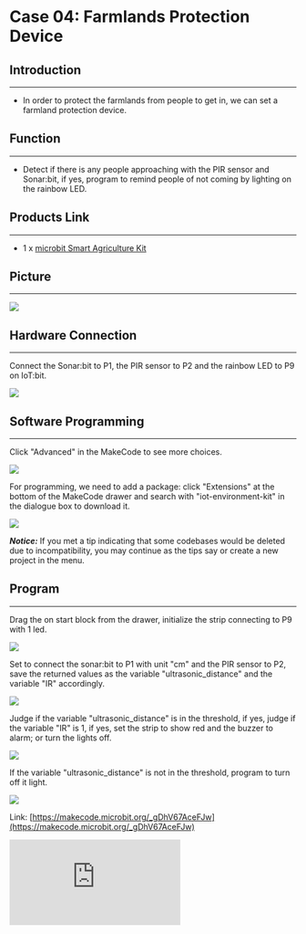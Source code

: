 ﻿# Case 04: Farmlands Protection Device


##  Introduction
---

- In order to protect the farmlands from people to get in, we can set a farmland protection device.

##  Function
---
- Detect if there is any people approaching with the PIR sensor and Sonar:bit,  if yes, program to remind people of not coming by lighting on the rainbow LED.

## Products Link
---
- 1 x [microbit Smart Agriculture Kit](https://shop.elecfreaks.com/products/elecfreaks-micro-bit-smart-agriculture-kit-without-micro-bit-board?_pos=2&_sid=2c86b7764&_ss=r)

## Picture
---
![](https://wiki-media-ef.oss-cn-hongkong.aliyuncs.com//images/microbit-Smart-Agriculture-Kit-case-01-02.png)

## Hardware Connection
---

Connect the Sonar:bit to P1, the PIR sensor to P2 and the rainbow LED to P9 on IoT:bit.

![](https://wiki-media-ef.oss-cn-hongkong.aliyuncs.com//images/microbit-Smart-Agriculture-Kit-case-04-03.png)

## Software Programming

---

Click "Advanced" in the MakeCode to see more choices.

![](https://wiki-media-ef.oss-cn-hongkong.aliyuncs.com//images/microbit-Smart-Agriculture-Kit-case-01-04.png)

For programming, we need to add a package: click "Extensions" at the bottom of the MakeCode drawer and search with "iot-environment-kit" in the dialogue box to download it.

![](https://wiki-media-ef.oss-cn-hongkong.aliyuncs.com//images/microbit-Smart-Agriculture-Kit-case-01-05.png)

***Notice:*** If you met a tip indicating that some codebases would be deleted due to incompatibility, you may continue as the tips say or create a new project in the menu.

## Program

---

Drag the on start block from the drawer, initialize the strip connecting to P9 with 1 led.

![](https://wiki-media-ef.oss-cn-hongkong.aliyuncs.com//images/microbit-Smart-Agriculture-Kit-case-04-07.png)

Set to connect the sonar:bit to P1 with unit "cm" and the PIR sensor to P2, save the returned values as the variable "ultrasonic_distance" and the variable "IR" accordingly.

![](https://wiki-media-ef.oss-cn-hongkong.aliyuncs.com//images/microbit-Smart-Agriculture-Kit-case-04-08.png)

Judge if the variable "ultrasonic_distance" is in the threshold, if yes, judge if the variable "IR" is 1, if yes, set the strip to show red and the buzzer to alarm; or turn the lights off.

![](https://wiki-media-ef.oss-cn-hongkong.aliyuncs.com//images/microbit-Smart-Agriculture-Kit-case-04-09.png)

If the variable "ultrasonic_distance" is not in the threshold, program to turn off it light.

![](https://wiki-media-ef.oss-cn-hongkong.aliyuncs.com//images/microbit-Smart-Agriculture-Kit-case-04-10.png)

Link: [https://makecode.microbit.org/_gDhV67AceFJw](https://makecode.microbit.org/_gDhV67AceFJw)

<div
    style={{
        position: 'relative',
        paddingBottom: '60%',
        overflow: 'hidden',
    }}
>
    <iframe
        src="https://makecode.microbit.org/_gDhV67AceFJw"
        frameborder="0"
        sandbox="allow-popups allow-forms allow-scripts allow-same-origin"
        style={{
            position: 'absolute',
            width: '100%',
            height: '100%',
        }}
    />
</div>


## Result
---
- If the device detects any people coming to the farmlands, the red light turns on and the buzzer alarms.
